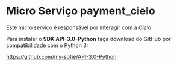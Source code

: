 # Micro Serviço  payment_cielo

Este micro serviço é responsável por interagir com a *Cielo*

Para instalar o **SDK API-3.0-Python** faça download do GitHub por compatibilidade com o Python 3:

https://github.com/my-sofie/API-3.0-Python

